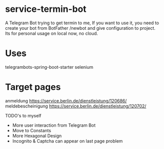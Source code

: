 # service-termin-bot
A Telegram Bot trying to get termin to me, If you want to use it, you need to create your bot from BotFather /newbot and give configuration to project. Its for personal usage on local now, no cloud.


# Uses
telegrambots-spring-boot-starter
selenium

# Target pages
anmeldung https://service.berlin.de/dienstleistung/120686/
meldebescheinigung https://service.berlin.de/dienstleistung/120702/


TODO's to myself

- More user interaction from Telegram Bot
- Move to Constants
- More Hexagonal Design
- Incognito & Captcha can appear on last page problem


